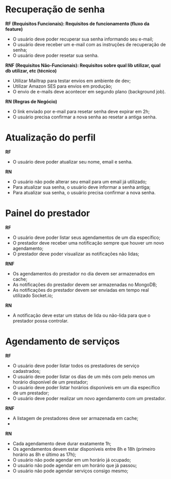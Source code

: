 # Recuperação de senha

**RF (Requisitos Funcionais): Requisitos de funcionamento (fluxo da feature)**

- O usuário deve poder recuperar sua senha informando seu e-mail;
- O usuário deve receber um e-mail com as instruções de recuperação de senha;
- O usuário deve poder resetar sua senha.

**RNF (Requisitos Não-Funcionais): Requisitos sobre qual lib utilizar, qual db utilizar, etc (técnico)**

- Utilizar Mailtrap para testar envios em ambiente de dev;
- Utilizar Amazon SES para envios em produção;
- O envio de e-mails deve acontecer em segundo plano (background job).

**RN (Regras de Negócio)**

- O link enviado por e-mail para resetar senha deve expirar em 2h;
- O usuário precisa confirmar a nova senha ao resetar a antiga senha.

# Atualização do perfil

**RF**

- O usuário deve poder atualizar seu nome, email e senha.

**RN**

- O usuário não pode alterar seu email para um email já utilizado;
- Para atualizar sua senha, o usuário deve informar a senha antiga;
- Para atualizar sua senha, o usuário precisa confirmar a nova senha.


# Painel do prestador

**RF**

- O usuário deve poder listar seus agendamentos de um dia específico;
- O prestador deve receber uma notificação sempre que houver um novo agendamento;
- O prestador deve poder visualizar as notificações não lidas;

**RNF**

- Os agendamentos do prestador no dia devem ser armazenados em cache;
- As notificações do prestador devem ser armazenadas no MongoDB;
- As notificações do prestador devem ser enviadas em tempo real utilizado Socket.io;

**RN**

- A notificação deve estar um status de lida ou não-lida para que o prestador possa controlar.

# Agendamento de serviços

**RF**

- O usuário deve poder listar todos os prestadores de serviço cadastrados;
- O usuário deve poder listar os dias de um mês com pelo menos um horário disponível de um prestador;
- O usuário deve poder listar horários disponíveis em um dia específico de um prestador;
- O usuário deve poder realizar um novo agendamento com um prestador.

**RNF**

- A listagem de prestadores deve ser armazenada em cache;
- 

**RN**

- Cada agendamento deve durar exatamente 1h;
- Os agendamentos devem estar disponíveis entre 8h e 18h (primeiro horário as 8h e último as 17h);
- O usuário não pode agendar em um horário já ocupado;
- O usuário não pode agendar em um horário que já passou;
- O usuário não pode agendar serviços consigo mesmo;
